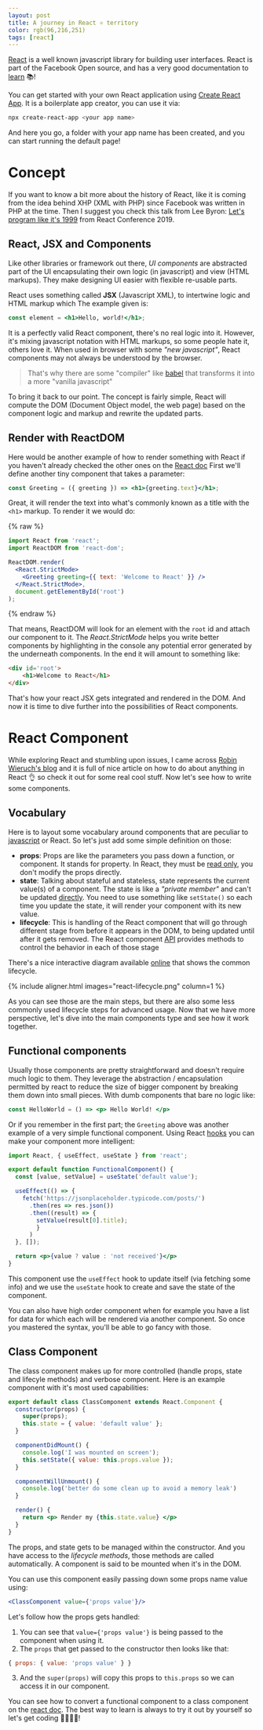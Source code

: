 ```yaml
---
layout: post
title: A journey in React ⚛ territory
color: rgb(96,216,251)
tags: [react]
---
```


[React](https://reactjs.org/) is a well known javascript library for building user interfaces.
React is part of the Facebook Open source, and has a very good documentation to [learn](https://reactjs.org/docs/introducing-jsx.html) 📚!

You can get started with your own React application using [Create React App](https://github.com/facebook/create-react-app).
It is a boilerplate app creator, you can use it via:

```bash
npx create-react-app <your app name>
```

And here you go, a folder with your app name has been created, and you can start running the default page!

# Concept

If you want to know a bit more about the history of React, like it is coming from the idea behind XHP (XML with PHP) 
since Facebook was written in PHP at the time. Then I suggest you check this talk from Lee Byron: 
[Let's program like it's 1999](https://www.youtube.com/watch?v=vG8WpLr6y_U) from React Conference 2019.

## React, JSX and Components

Like other libraries or framework out there, _UI components_ are abstracted part of the UI encapsulating their own logic
(in javascript) and view (HTML markups). They make designing UI easier with flexible re-usable parts.

React uses something called **JSX** (Javascript XML), to intertwine logic and HTML markup which
The example given is:

```jsx
const element = <h1>Hello, world!</h1>;
```

It is a perfectly valid React component, there's no real logic into it. 
However, it's mixing javascript notation with HTML markups, so some people hate it, others love it.
When used in browser with some _"new javascript"_, React components may not always be understood by the browser.

> That's why there are some "compiler" like [babel](https://babeljs.io/) that transforms it into a more "vanilla javascript"

To bring it back to our point.
The concept is fairly simple, React will compute the DOM (Document Object model, the web page) based on the component 
logic and markup and rewrite the updated parts.

## Render with ReactDOM

Here would be another example of how to render something with React if you haven't already checked the
other ones on the [React doc](https://reactjs.org/docs/rendering-elements.html)
First we'll define another tiny component that takes a parameter:

```jsx
const Greeting = ({ greeting }) => <h1>{greeting.text}</h1>;
```

Great, it will render the text into what's commonly known as a title with the `<h1>` markup.
To render it we would do:

{% raw %}
```jsx
import React from 'react';
import ReactDOM from 'react-dom';

ReactDOM.render(
  <React.StrictMode>
    <Greeting greeting={{ text: 'Welcome to React' }} />
  </React.StrictMode>,
  document.getElementById('root')
);
```
{% endraw %}

That means, ReactDOM will look for an element with the `root` id and attach our component to it.
The _React.StrictMode_ helps you write better components by highlighting in the console any potential error generated by the underneath components.
In the end it will amount to something like:

```html
<div id='root'>
    <h1>Welcome to React</h1>
</div>
```

That's how your react JSX gets integrated and rendered in the DOM. 
And now it is time to dive further into the possibilities of React components.

# React Component

While exploring React and stumbling upon issues, I came across [Robin Wieruch's blog](https://www.robinwieruch.de/react-component-types) 
and it is full of nice article on how to do about anything in React 👌 so check it out for some real cool stuff.
Now let's see how to write some components.

## Vocabulary

Here is to layout some vocabulary around components that are peculiar to [javascript](https://developer.mozilla.org/en-US/docs/Web/JavaScript/A_re-introduction_to_JavaScript) or React.
So let's just add some simple definition on those:

  - **props**: Props are like the parameters you pass down a function, or component. It stands for property.
  In React, they must be [read only](https://reactjs.org/docs/components-and-props.html#props-are-read-only), you don't modify the props directly.
  - **state**: Talking about stateful and stateless, state represents the current value(s) of a component. The state is like a _"private member"_ and can't be updated [directly](https://reactjs.org/docs/state-and-lifecycle.html#using-state-correctly).
  You need to use something like `setState()` so each time you update the state, it will render your component with its new value.
  - **lifecycle**: This is handling of the React component that will go through different stage from before it appears in the DOM, to being updated until after it gets removed.
  The React component [API](https://fr.reactjs.org/docs/react-component.html) provides methods to control the behavior in each of those stage

There's a nice interactive diagram available [online](https://projects.wojtekmaj.pl/react-lifecycle-methods-diagram/) that shows the common lifecycle.

{% include aligner.html images="react-lifecycle.png" column=1 %}

As you can see those are the main steps, but there are also some less commonly used lifecycle steps for advanced usage. 
Now that we have more perspective, let's dive into the main components type and see how it work together.

## Functional components

Usually those components are pretty straightforward and doesn't require much logic to them.
They leverage the abstraction / encapsulation permitted by react to reduce the size of bigger component by breaking them down into small pieces.
With dumb components that bare no logic like:

```jsx
const HelloWorld = () => <p> Hello World! </p>
```

Or if you remember in the first part; the `Greeting` above was another example of a very simple functional component.
Using React [hooks](https://reactjs.org/docs/hooks-rules.html#gatsby-focus-wrapper) you can make your component more intelligent:

```jsx
import React, { useEffect, useState } from 'react';

export default function FunctionalComponent() {
  const [value, setValue] = useState('default value');

  useEffect(() => {
    fetch('https://jsonplaceholder.typicode.com/posts/')
      .then(res => res.json())
      .then((result) => {
        setValue(result[0].title);
        }
      )
  }, []);

  return <p>{value ? value : 'not received'}</p>
}
```

This component use the `useEffect` hook to update itself (via fetching some info) and we use the `useState` hook to create and save the state of the component.

You can also have high order component when for example you have a list for data for which each will be rendered via another component.
So once you mastered the syntax, you'll be able to go fancy with those.


## Class Component

The class component makes up for more controlled (handle props, state and lifecyle methods) and verbose component.
Here is an example component with it's most used capabilities:


```jsx
export default class ClassComponent extends React.Component {
  constructor(props) {
    super(props); 
    this.state = { value: 'default value' };
  }

  componentDidMount() {
    console.log('I was mounted on screen');
    this.setState({ value: this.props.value });
  }

  componentWillUnmount() {
    console.log('better do some clean up to avoid a memory leak')
  }

  render() {
    return <p> Render my {this.state.value} </p>
  }
}
```

The props, and state gets to be managed within the constructor. And you have access to the _lifecycle methods_, those methods
are called automatically. A component is said to be mounted when it's in the DOM.

You can use this component easily passing down some props name value using:

```jsx
<ClassComponent value={'props value'}/>
```

Let's follow how the props gets handled:

  1. You can see that `value={'props value'}` is being passed to the component when using it.
  2. The `props` that get passed to the constructor then looks like that: 
  ```js
{ props: { value: 'props value' } }
  ``` 
  3. And the `super(props)` will copy this props to `this.props` so we can access it in our component.

You can see how to convert a functional component to a class component on the [react doc](https://reactjs.org/docs/state-and-lifecycle.html#converting-a-function-to-a-class).
The best way to learn is always to try it out by yourself so let's get coding 👩‍💻👨‍💻!
